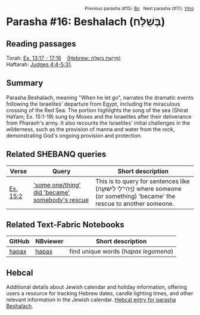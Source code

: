 <span style="float: right;"><sup>Previous parasha (#15): <a href="../15%20-%20Bo/README.md#start">Bo</a> &nbsp;&nbsp;Next parasha (#17): <a href="../17%20-%20Yitro/README.md#start">Yitro</a></sup></span>

# Parasha #16: Beshalach (בְּשַׁלַּח)


## Reading passages

Torah: [Ex. 13:17 - 17:16](https://www.stepbible.org/?q=version=NASB2020|reference=Ex.13:17-17:16&options=HNVUG) &nbsp;&nbsp; [(Hebrew: פָּרָשַׁת בְּשַׁלַּח)](https://tikkun.io/#/p/beshalach)<br>
Haftarah: [Judges 4:4-5:31](https://www.stepbible.org/?q=version=NASB2020|reference=Judg.4:4-5:31&options=HNVUG).

## Summary

Parasha Beshalach, meaning "When he let go", narrates the dramatic events following the Israelites' departure from Egypt, including the miraculous crossing of the Red Sea. The portion highlights the song of the sea (Shirat HaYam; Ex. 15:1-19) sung by Moses and the Israelites after their deliverance from Pharaoh's army. It also recounts the Israelites' initial challenges in the wilderness, such as the provision of manna and water from the rock, demonstrating God's ongoing provision and protection.

## Related SHEBANQ queries

Verse | Query | Short description
--- | --- | ---
[Ex. 15:2](https://www.stepbible.org/?q=version=NASB2020\|reference=Ex.15:2&options=HNVUG) | ['some one/thing' did 'became' somebody's rescue](https://shebanq.ancient-data.org/hebrew/text?iid=5685&version=2021&page=1&mr=r&qw=q) | This is to query for sentences like  (וַֽיְהִי־לִ֖י לִֽישׁוּעָ֑ה) where someone (or something) 'became' the rescue to another someone.

## Related Text-Fabric Notebooks

GitHub | NBviewer | Short description
---|---|---
[hapax](hapax.ipynb) | [hapax](https://nbviewer.org/github/tonyjurg/Parashot/blob/main/WeeklyParasha/16%20-%20Beshalach/hapax.ipynb)| find unique words (*hapax legomena*)

## Hebcal

Additional details about Jewish calendar and holiday information, offering users a resource for tracking Hebrew dates, candle lighting times, and other relevant information in the Jewish calendar. [Hebcal entry for parasha Beshalach](https://www.hebcal.com/sedrot/beshalach).
